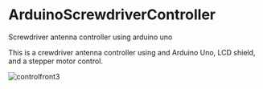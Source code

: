 # ArduinoScrewdriverController
Screwdriver antenna controller using arduino uno

This is a crewdriver antenna controller using and Arduino Uno, LCD shield, and a stepper motor control.

![controlfront3](https://user-images.githubusercontent.com/7970358/217324047-f3a438e5-11b6-4c99-b343-dab522a5c310.png)

